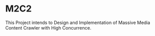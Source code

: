 # M2C2
This Project intends to Design and Implementation of Massive Media Content Crawler with High Concurrence.

